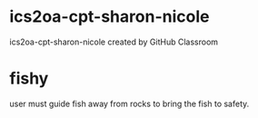 # ics2oa-cpt-sharon-nicole
ics2oa-cpt-sharon-nicole created by GitHub Classroom
# fishy

user must guide fish away from rocks to bring the fish to safety.
